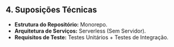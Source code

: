 ## **4\. Suposições Técnicas**

* **Estrutura do Repositório:** Monorepo.
* **Arquitetura de Serviços:** Serverless (Sem Servidor).
* **Requisitos de Teste:** Testes Unitários \+ Testes de Integração.
